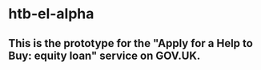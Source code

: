 # htb-el-alpha

## This is the prototype for the "Apply for a Help to Buy: equity loan" service on GOV.UK.
